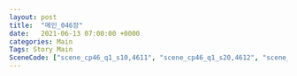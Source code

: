 ```yaml
---
layout: post
title:  "메인_046장"
date:   2021-06-13 07:00:00 +0000
categories: Main
Tags: Story Main
SceneCode: ["scene_cp46_q1_s10,4611", "scene_cp46_q1_s20,4612", "scene_cp46_q2_s10,4621", "scene_cp46_q3_s10,4631", "scene_cp46_q4_s10,4641", "scene_cp46_q4_s30,4642"]
---
```

